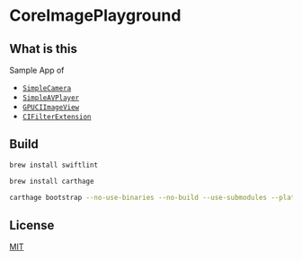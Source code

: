 CoreImagePlayground
===========

## What is this

Sample App of

- [`SimpleCamera`](https://github.com/dnpp73/SimpleCamera)
- [`SimpleAVPlayer`](https://github.com/dnpp73/SimpleAVPlayer)
- [`GPUCIImageView`](https://github.com/dnpp73/GPUCIImageView)
- [`CIFilterExtension`](https://github.com/dnpp73/CIFilterExtension)


## Build

```sh
brew install swiftlint

brew install carthage

carthage bootstrap --no-use-binaries --no-build --use-submodules --platform iOS
```


## License

[MIT](/LICENSE)

